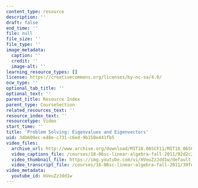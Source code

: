 ```yaml
---
content_type: resource
description: ''
draft: false
end_time: ''
file: null
file_size: ''
file_type: ''
image_metadata:
  caption: ''
  credit: ''
  image-alt: ''
learning_resource_types: []
license: https://creativecommons.org/licenses/by-nc-sa/4.0/
ocw_type: ''
optional_tab_title: ''
optional_text: ''
parent_title: Resource Index
parent_type: CourseSection
related_resources_text: ''
resource_index_text: ''
resourcetype: Video
start_time: ''
title: 'Problem Solving: Eigenvalues and Eigenvectors'
uid: 3db609ec-e48e-c731-c6ed-9b150e441fb5
video_files:
  archive_url: http://www.archive.org/download/MIT18.06SCF11/MIT18_06SC_110706_N2_300k.mp4
  video_captions_file: /courses/18-06sc-linear-algebra-fall-2011/92d2c2fb8a6e59c1b4de8cc306896b35_mVeuZzJdd1w.vtt
  video_thumbnail_file: https://img.youtube.com/vi/mVeuZzJdd1w/default.jpg
  video_transcript_file: /courses/18-06sc-linear-algebra-fall-2011/39fefff85a0f9d9f2823779a19ad2337_mVeuZzJdd1w.pdf
video_metadata:
  youtube_id: mVeuZzJdd1w
---
```

